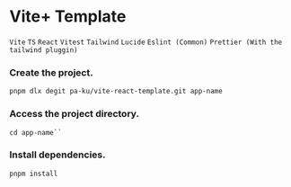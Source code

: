 # Vite+ Template

`Vite` `TS` `React` `Vitest` `Tailwind` `Lucide` `Eslint (Common)` `Prettier (With the tailwind pluggin)`

### Create the project.

```
pnpm dlx degit pa-ku/vite-react-template.git app-name
```

### Access the project directory.

```
cd app-name``
```

### Install dependencies.

```
pnpm install
```
